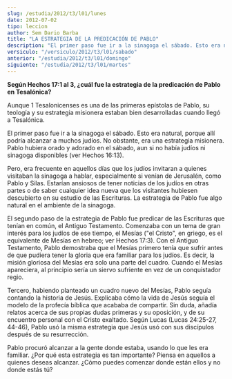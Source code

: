 ```yaml
---
slug: /estudia/2012/t3/l01/lunes
date: 2012-07-02
tipo: leccion
author: Sem Dario Barba
title: "LA ESTRATEGIA DE LA PREDICACIÓN DE PABLO"
description: "El primer paso fue ir a la sinagoga el sábado. Esto era natural, porque allí  podría alcanzar a muchos judíos. No obstante, era una estrategia misionera.  Pablo hubiera orado y adorado en el sábado, aun si no había judíos ni sinagoga  disponibles (ver Hechos 16:13)."
versiculo: "/versiculo/2012/t3/l01/sabado"
anterior: "/estudia/2012/t3/l01/domingo"
siguiente: "/estudia/2012/t3/l01/martes"
---
```


**Según Hechos 17:1 al 3, ¿cuál fue la estrategia de la predicación de Pablo en Tesalónica?**

Aunque 1 Tesalonicenses es una de las primeras epístolas de Pablo, su teología y su estrategia misionera estaban bien desarrolladas cuando llegó a Tesalónica.

El primer paso fue ir a la sinagoga el sábado. Esto era natural, porque allí podría alcanzar a muchos judíos. No obstante, era una estrategia misionera. Pablo hubiera orado y adorado en el sábado, aun si no había judíos ni sinagoga disponibles (ver Hechos 16:13).

Pero, era frecuente en aquellos días que los judíos invitaran a quienes visitaban la sinagoga a hablar, especialmente si venían de Jerusalén, como Pablo y Silas. Estarían ansiosos de tener noticias de los judíos en otras partes o de saber cualquier idea nueva que los visitantes hubiesen descubierto en su estudio de las Escrituras. La estrategia de Pablo fue algo natural en el ambiente de la sinagoga.

El segundo paso de la estrategia de Pablo fue predicar de las Escrituras que tenían en común, el Antiguo Testamento. Comenzaba con un tema de gran interés para los judíos de ese tiempo, el Mesías ("el Cristo", en griego, es el equivalente de Mesías en hebreo; ver Hechos 17:3). Con el Antiguo Testamento, Pablo demostraba que el Mesías primero tenía que sufrir antes de que pudiera tener la gloria que era familiar para los judíos. Es decir, la misión gloriosa del Mesías era solo una parte del cuadro. Cuando el Mesías apareciera, al principio sería un siervo sufriente en vez de un conquistador regio.

Tercero, habiendo planteado un cuadro nuevo del Mesías, Pablo seguía contando la historia de Jesús. Explicaba cómo la vida de Jesús seguía el modelo de la profecía bíblica que acababa de compartir. Sin duda, añadía relatos acerca de sus propias dudas primeras y su oposición, y de su encuentro personal con el Cristo exaltado. Según Lucas (Lucas 24:25-27, 44-46), Pablo usó la misma estrategia que Jesús usó con sus discípulos después de su resurrección.

Pablo procuró alcanzar a la gente donde estaba, usando lo que les era familiar. ¿Por qué esta estrategia es tan importante? Piensa en aquellos a quienes deseas alcanzar. ¿Cómo puedes comenzar donde están ellos y no donde estás tú?
